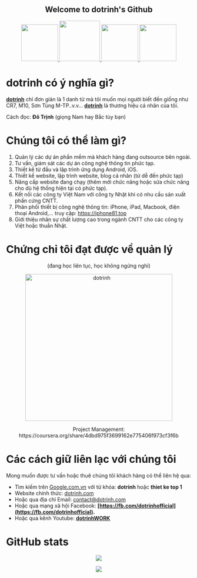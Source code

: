 <p align="center">
 <h2 align="center">Welcome to dotrinh's Github</h2>
</p>

<p align="center">
<a href="https://fb.com/dotrinhcom" target="_blank">
  <img height="100" src="https://dotrinh.com/wp-content/uploads/2021/12/facebook-dotrinh.png"/>
</a>
<a href="https://dotrinh.com/stackoverflow" target="_blank">
<!--  small -->
  <img height="110" src="https://dotrinh.com/wp-content/uploads/2021/12/stackoverflow-dotrinh.png"/>
</a>

<a href="https://www.linkedin.com/in/dotr/" target="_blank">
  <img height="100" src="https://dotrinh.com/wp-content/uploads/2021/12/logo-dotrinh.png"/>
</a>
 <a href="https://dotrinh.com/github" target="_blank" class="shortlink shortlink-14" rel="">
  <img height="100" src="https://dotrinh.com/wp-content/uploads/2021/12/github-dotrinh.png"/>
</a>
</p>

# **dotrinh có ý nghĩa gì?**

[**dotrinh**](https://dotrinh.com/)  chỉ đơn giản là 1 danh từ mà tôi muốn mọi người biết đến giống như CR7, M10, Sơn Tùng M-TP..v.v…  [**dotrinh**](https://dotrinh.com/)  là thương hiệu cá nhân của tôi.

Cách đọc:  **Đô Trịnh**  (giọng Nam hay Bắc tùy bạn)

# **Chúng tôi có thể làm gì?**

1.  Quản lý các dự án phần mềm mà khách hàng đang outsource bên ngoài.
2.  Tư vấn, giám sát các dự án công nghệ thông tin phức tạp.
3.  Thiết kế từ đầu và lập trình ứng dụng Android, iOS.
4.  Thiết kế website, lập trình website, blog cá nhân (từ dễ đến phức tạp)
5.  Nâng cấp website đang chạy (thêm mới chức năng hoặc sửa chức năng cho dù hệ thống hiện tại có phức tạp).
6.  Kết nối các công ty Việt Nam với công ty Nhật khi có nhu cầu sản xuất phần cứng CNTT.
7.  Phân phối thiết bị công nghệ thông tin: iPhone, iPad, Macbook, điện thoại Android,... truy cập: https://iphone81.top
8.  Giới thiệu nhân sự chất lượng cao trong ngành CNTT cho các công ty Việt hoặc thuần Nhật.

# **Chứng chỉ tôi đạt được về quản lý**
<div align="center">
  <p style="text-align: center;">(đang học liên tục, học không ngừng nghỉ)</p>
</div>
<p align="center">
 <img width="400px" src="https://dotrinh.com/wp-content/uploads/2022/03/chung-chi-quan-li-Google-1.jpg" align="center" alt="dotrinh" />
 <p align="center">
  Project Management: 
  https://coursera.org/share/4dbd975f3699162e775406f973cf3f6b
 </p>
</p>

# Các cách giữ liên lạc với chúng tôi

Mong muốn được tư vấn hoặc thuê chúng tôi khách hàng có thể liên hệ qua:

-   Tìm kiếm trên [Google.com.vn](https://www.google.com.vn/) với từ khóa:  **dotrinh** hoặc **thiet ke top 1**
-   Website chính thức: [dotrinh.com](https://dotrinh.com)
-   Hoặc qua địa chỉ Email: [contact@dotrinh.com](mailto:contact@dotrinh.com)
-   Hoặc qua mạng xã hội Facebook: **[https://fb.com/dotrinhofficial](https://fb.com/dotrinhofficial).**
-   Hoặc qua kênh Youtube: **[dotrinhWORK](https://www.youtube.com/channel/UC7ozfyegIzC6rSLOELHWr7g?sub_confirmation=1)**

# GitHub stats

<p align="center">
<img align="center" src="https://github-readme-stats.vercel.app/api?username=dotrinh-PM&show_icons=true&hide=contribs,prs&cache_seconds=86400&theme=highcontrast" />
</p>

 <p align="center">
    <a href="https://dotrinh.com">
      <img src="https://img.shields.io/badge/Supported%20by-dotrinh%20%E2%86%92-gray.svg?colorA=655BE1&colorB=4F44D6&style=for-the-badge"/>
    </a>
  </p>
